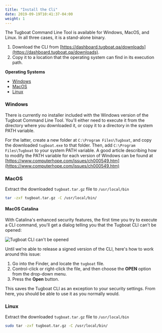 ```yaml
---
title: "Install the Cli"
date: 2019-09-19T10:41:37-04:00
weight: 1
---
```


The Tugboat Command Line Tool is available for Windows, MacOS, and Linux. In all
three cases, it is a stand-alone binary.

1. Download the CLI from
   [https://dashboard.tugboat.qa/downloads](https://dashboard.tugboat.qa/downloads).
2. Copy it to a location that the operating system can find in its execution
   path.

**Operating Systems**

- [Windows](#windows)
- [MacOS](#macos)
- [Linux](#linux)

### Windows

There is currently no installer included with the Windows version of the Tugboat
Command Line Tool. You'll either need to execute it from the directory where you
downloaded it, or copy it to a directory in the system PATH variable.

For the latter, create a new folder at `C:\Program Files\Tugboat`, and copy the
downloaded `tugboat.exe` to that folder. Then, add `C:\Program Files\Tugboat` to
your system PATH variable. A good article describing how to modify the PATH
variable for each version of Windows can be found at
[https://www.computerhope.com/issues/ch000549.htm](https://www.computerhope.com/issues/ch000549.htm)

### MacOS

Extract the downloaded `tugboat.tar.gz` file to `/usr/local/bin`

```sh
tar -zxf tugboat.tar.gz -C /usr/local/bin/
```

#### MacOS Catalina

With Catalina's enhanced security features, the first time you try to execute a
CLI command, you'll get a dialog telling you that the Tugboat CLI can't be
opened:

![Tugboat CLI can't be opened](../../_images/tugboat-cli-cant-be-opened.png)

Until we're able to release a signed version of the CLI, here's how to work
around this issue:

1. Go into the Finder, and locate the `tugboat` file.
2. Control-click or right-click the file, and then choose the **OPEN** option
   from the drop-down menu.
3. Press the **Open** button.

This saves the Tugboat CLI as an exception to your security settings. From here,
you should be able to use it as you normally would.

### Linux

Extract the downloaded `tugboat.tar.gz` file to `/usr/local/bin`

```sh
sudo tar -zxf tugboat.tar.gz -C /usr/local/bin/
```
